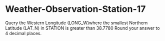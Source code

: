 # Weather-Observation-Station-17

Query the Western Longitude (LONG_W)where the smallest Northern Latitude (LAT_N) in STATION is greater than 38.7780 Round your answer to 4 decimal places.

